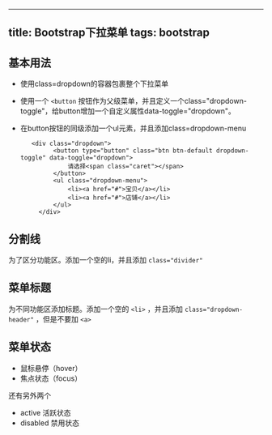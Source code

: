 -----------------------
title: Bootstrap下拉菜单
tags: bootstrap
-----------------------
## 基本用法
*  使用class=dropdown的容器包裹整个下拉菜单
*  使用一个 `<button` 按钮作为父级菜单，并且定义一个class="dropdown-toggle"，给button增加一个自定义属性data-toggle="dropdown"。
*  在button按钮的同级添加一个ul元素，并且添加class=dropdown-menu

          <div class="dropdown">  
                <button type="button" class="btn btn-default dropdown-toggle" data-toggle="dropdown">  
                    请选择<span class="caret"></span>  
                </button>  
                <ul class="dropdown-menu">  
                    <li><a href="#">宝贝</a></li>  
                    <li><a href="#">店铺</a></li>  
                </ul>  
            </div>  
    
## 分割线
为了区分功能区。添加一个空的li，并且添加 `class="divider"`
    
## 菜单标题
为不同功能区添加标题。添加一个空的 `<li>` ，并且添加 `class="dropdown-header"` ，但是不要加 `<a>`

## 菜单状态
*  鼠标悬停（hover）
*  焦点状态（focus）

还有另外两个
*  active 活跃状态
*  disabled 禁用状态
    
